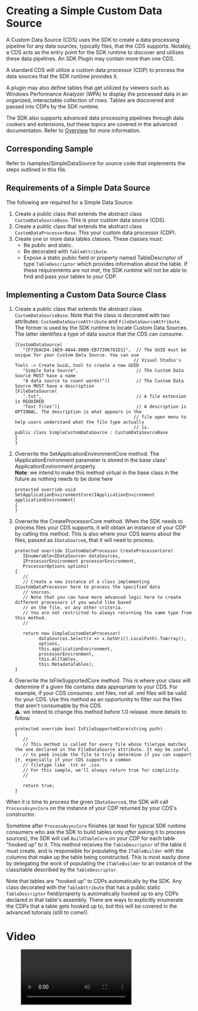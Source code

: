 # Creating a Simple Custom Data Source

A Custom Data Source (CDS) uses the SDK to create a data processing pipeline for any data sources, typically files, 
that the CDS supports. Notably, a CDS acts as the entry point for the SDK runtime to discover and utilizes these data 
pipelines. An SDK Plugin may contain more than one CDS.

A standard CDS will utilize a custom data processor (CDP) to process the data sources that the SDK runtime provides it.  

A plugin may also define tables that get utilized by viewers such as Windows Performance Analyzer (WPA) to display the 
processed data in an organized, interactable collection of rows. Tables are discovered and passed into CDPs by the SDK 
runtime.

The SDK also supports advanced data processing pipelines through data cookers and extensions, but these topics are 
covered in the advanced documentaton. Refer to [Overview](../Overview.md) for more information.

## Corresponding Sample

Refer to /samples/SimpleDataSource for source code that implements the steps outlined in this file.

## Requirements of a Simple Data Source

The following are required for a Simple Data Source:

1. Create a public class that extends the abstract class `CustomDataSourceBase`. This is your custom data source (CDS).
2. Create a public class that extends the abstract class `CustomDataProcessorBase`. This your custom data processor 
   (CDP).
3. Create one or more data tables classes. These classes must:
   - Be public and static.
   - Be decorated with `TableAttribute`.
   - Expose a static public field or property named TableDescriptor of type `TableDescriptor` which provides information
     about the table. If these requirements are not met, the SDK runtime will not be able to find and pass your tables 
     to your CDP.

## Implementing a Custom Data Source Class

1. Create a public class that extends the abstract class `CustomDataSourceBase`. Note that the class is decorated with 
   two attributes: `CustomDataSourceAttribute` and `FileDataSourceAttribute`. The former is used by the SDK runtime to 
   locate Custom Data Sources. The latter identifies a type of data source that the CDS can consume.

   ```
   [CustomDataSource(
      "{F73EACD4-1AE9-4844-80B9-EB77396781D1}",  // The GUID must be unique for your Custom Data Source. You can use 
                                                // Visual Studio's Tools -> Create Guid… tool to create a new GUID
      "Simple Data Source",                      // The Custom Data Source MUST have a name
      "A data source to count words!")]          // The Custom Data Source MUST have a description
   [FileDataSource(
      ".txt",                                    // A file extension is REQUIRED
      "Text files")]                             // A description is OPTIONAL. The description is what appears in the 
                                                // file open menu to help users understand what the file type actually 
                                                // is. 
   public class SimpleCustomDataSource : CustomDataSourceBase
   {
   }
   ```

2. Overwrite the SetApplicationEnvironmentCore method. The IApplicationEnvironment parameter is stored in the base 
   class' ApplicationEnvironment property.  
   **Note**: we intend to make this method virtual in the base class in the future as nothing needs to be done here

   ```
   protected override void SetApplicationEnvironmentCore(IApplicationEnvironment applicationEnvironment)
   {
   }
   ```

3. Overwrite the CreateProcessorCore method. When the SDK needs to process files your CDS supports, it will obtain an 
   instance of your CDP by calling this method. This is also where your CDS learns about the files, passed as `IDataSource`s, that it will need to process.

   ```
   protected override ICustomDataProcessor CreateProcessorCore(
      IEnumerable<IDataSource> dataSources,
      IProcessorEnvironment processorEnvironment,
      ProcessorOptions options)
   {
      //
      // Create a new instance of a class implementing ICustomDataProcessor here to process the specified data 
      // sources.
      // Note that you can have more advanced logic here to create different processors if you would like based 
      // on the file, or any other criteria.
      // You are not restricted to always returning the same type from this method.
      //

      return new SimpleCustomDataProcessor(
            dataSources.Select(x => x.GetUri().LocalPath).ToArray(),
            options,
            this.applicationEnvironment,
            processorEnvironment,
            this.AllTables,
            this.MetadataTables);
   }
   ```
4. Overwrite the IsFileSupportedCore method. This is where your class will determine if a given file contains data 
   appropriate to your CDS. For example, if your CDS consumes .xml files, not all .xml files will be valid for your
   CDS. Use this method as an opportunity to filter out the files that aren't consumable by this CDS.  
   :warning:: we intend to change this method before 1.0 release. more details to follow.
   ```
   protected override bool IsFileSupportedCore(string path)
   {
      //
      // This method is called for every file whose filetype matches the one declared in the FileDataSource attribute. It may be useful
      // to peek inside the file to truly determine if you can support it, especially if your CDS supports a common
      // filetype like .txt or .csv.
      // For this sample, we'll always return true for simplicity.
      //

      return true;
   }
   ```

When it is time to process the given `IDataSource`s, the SDK will call `ProcessAsyncCore` on the instance of your CDP 
returned by your CDS's constructor.

Sometime after `ProcessAsyncCore` finishes (at least for typical SDK runtime consumers who ask the SDK to build tables 
only *after* asking it to process sources), the SDK will call `BuildTableCore` on your CDP for each table "hooked up" 
to it. This method receives the `TableDescriptor` of the table it must create, and is responsible for populating the 
`ITableBuilder` with the 
columns that make up the table being constructed. This is most easily done by delegating the work of populating the `ITableBuilder` to an 
instance of the class/table described by the `TableDescriptor`.

Note that tables are "hooked up" to CDPs automatically by the SDK. Any class decorated with the `TableAttribute` that has a public static
`TableDescriptor` field/property is automatically hooked up to any CDPs declared in that table's assembly. There are ways to 
explicitly enumerate the CDPs that a table gets hooked up to, but this will be covered in the advanced tutorials (still to come!).

# Video

<figure class="video_container">
  <video controls="true" allowfullscreen="true">
    <source src="https://microsoft.github.io/microsoft-performance-toolkit-sdk/documentation/Videos/SDK%20Video%201.mp4" type="video/mp4">
  </video>
</figure>
